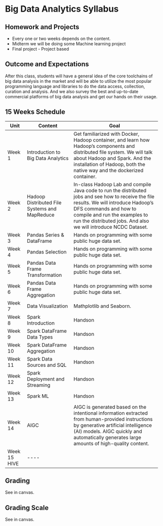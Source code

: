# Big Data Analytics Syllabus

## Homework and Projects

* Every one or two weeks depends on the content.
* Midterm we will be doing some Machine learning project
* Final project - Project based

## Outcome and Expectations

After this class, students will have a general idea of the core toolchains of big data analysis in the market and will be able to utilize the most popular programming language and libraries to do the data access, collection, curation and analysis. And we also survey the best and up-to-date commercial platforms of big data analysis and get our hands on their usage.

## 15 Weeks Schedule

|Unit  | Content                                      | Goal                                                                                                                                                                                                                                                                 |
|------|----------------------------------------------|----------------------------------------------------------------------------------------------------------------------------------------------------------------------------------------------------------------------------------------------------------------------|
|Week 1| Introduction to Big Data Analytics           | Get familiarized with Docker, Hadoop container, and learn how Hadoop’s components and distributed file system.  We will talk about Hadoop and Spark. And the installation of Hadoop, both the native way and the dockerized container.                               |
|Week 2| Hadoop Distributed File Systems and MapReduce | In-class Hadoop Lab and compile Java code to run the distributed jobs and see how to receive the file results. We will introduce Hadoop’s DFS commands and how to compile and run the examples to run the distributed jobs. And also we will introduce NCDC Dataset. |
|Week 3| Pandas Series & DataFrame                    | Hands on programming with some public huge data set.                                                                                                                                                                                                                 |
|Week 4| Pandas Selection                             | Hands on programming with some public huge data set.                                                                                                                                                                                                                 |
|Week 5| Pandas Data Frame Transformation             | Hands on programming with some public huge data set.                                                                                                                                                                                                                 |
|Week 6| Pandas Data Frame Aggregation                | Hands on programming with some public huge data set.                                                                                                                                                                                                                 |
|Week 7| Data Visualization                           | Mathplotlib and Seaborn.                                                                                                                                                                                                                                             |
|Week 8| Spark Introduction                           | Handson                                                                                                                                                                                                                                                              |
|Week 9| Spark DataFrame Data Types                   | Handson                                                                                                                                                                                                                                                                     |
|Week 10| Spark DataFrame Aggregation                  | Handson                                                                                                                                                                                                                                                                     |
|Week 11| Spark Data Sources and SQL                   | Handson                                                                                                                                                                                                                                                                     |
|Week 12| Spark Deployment and Streaming               | Handson                                                                                                                                                                                                                                                                     |
|Week 13|  Spark ML                                    | Handson                                                                                                                                                                                                                                                                     |
|Week 14| AIGC                                         | AIGC is generated based on the intentional information extracted from human-provided instructions by generative artificial intelligence (AI) models. AIGC quickly and automatically generates large amounts of high-quality content.                                 |
|Week 15 HIVE| ----                                         |                                                                                                                                                                                                                                                                      |

## Grading

See in canvas.

## Grading Scale

See in canvas.